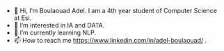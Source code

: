 - 👋 Hi, I’m Boulaouad Adel. I am a 4th year student of Computer Science at Esi.
- 👀 I’m interested in IA and DATA.
- 🌱 I’m currently learning NLP.
- 📫 How to reach me https://www.linkedin.com/in/adel-boulaouad/ .

<!---
rasta-nitzsche/rasta-nitzsche is a ✨ special ✨ repository because its `README.md` (this file) appears on your GitHub profile.
You can click the Preview link to take a look at your changes.
--->
